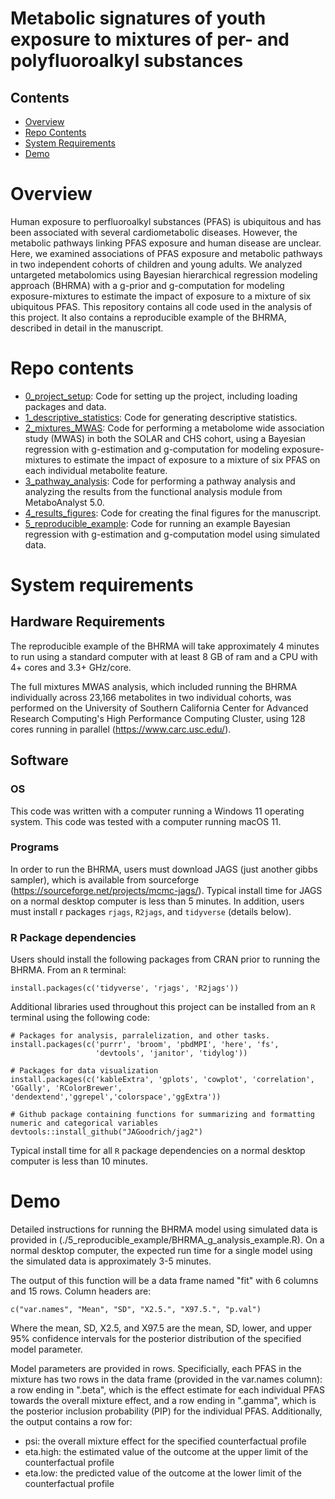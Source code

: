 # Metabolic signatures of youth exposure to mixtures of per- and polyfluoroalkyl substances

## Contents

- [Overview](#overview)
- [Repo Contents](#repo-contents)
- [System Requirements](#system-requirements)
- [Demo](#demo)


# Overview  

Human exposure to perfluoroalkyl substances (PFAS) is ubiquitous and has been associated with several cardiometabolic diseases. However, the metabolic pathways linking PFAS exposure and human disease are unclear. Here, we examined associations of PFAS exposure and metabolic pathways in two independent cohorts of children and young adults. We analyzed untargeted metabolomics using Bayesian hierarchical regression modeling approach (BHRMA) with a g-prior and g-computation for modeling exposure-mixtures to estimate the impact of exposure to a mixture of six ubiquitous PFAS. This repository contains all code used in the analysis of this project. It also contains a reproducible example of the BHRMA, described in detail in the manuscript.


# Repo contents  

- [0_project_setup](./0_project_setup): Code for setting up the project, including loading packages and data. 
- [1_descriptive_statistics](./1_descriptive_statistics): Code for generating descriptive statistics.  
- [2_mixtures_MWAS](./2_mixtures_MWAS): Code for performing a metabolome wide association study (MWAS) in both the SOLAR and CHS cohort, using a Bayesian regression with g-estimation and g-computation for modeling exposure-mixtures to estimate the impact of exposure to a mixture of six PFAS on each individual metabolite feature.  
- [3_pathway_analysis](./3_pathway_analysis): Code for performing a pathway analysis and analyzing the results from the functional analysis module from MetaboAnalyst 5.0.
- [4_results_figures](./4_results_figures): Code for creating the final figures for the manuscript.  
- [5_reproducible_example](./5_reproducible_example): Code for running an example Bayesian regression with g-estimation and g-computation model using simulated data. 


# System requirements

## Hardware Requirements

The reproducible example of the BHRMA will take approximately 4 minutes to run using a standard computer with at least 8 GB of ram and a CPU with 4+ cores and 3.3+ GHz/core. 

The full mixtures MWAS analysis, which included running the BHRMA individually across 23,166 metabolites in two individual cohorts, was performed on the University of Southern California Center for Advanced Research Computing's High Performance Computing Cluster, using 128 cores running in parallel (https://www.carc.usc.edu/). 


## Software

### OS 

This code was written with a computer running a Windows 11 operating system. This code was tested with a computer running macOS 11. 

### Programs

In order to run the BHRMA, users must download JAGS (just another gibbs sampler), which is available from sourceforge (https://sourceforge.net/projects/mcmc-jags/). Typical install time for JAGS on a normal desktop computer is less than 5 minutes. In addition, users must install r packages `rjags`,  `R2jags`, and `tidyverse` (details below).


### R Package dependencies

Users should install the following packages from CRAN prior to running the BHRMA. From an `R` terminal: 

```
install.packages(c('tidyverse', 'rjags', 'R2jags'))
```


Additional libraries used throughout this project can be installed from an `R` terminal using the following code:  

```
# Packages for analysis, parralelization, and other tasks.
install.packages(c('purrr', 'broom', 'pbdMPI', 'here', 'fs',
                   'devtools', 'janitor', 'tidylog'))
                   
# Packages for data visualization                   
install.packages(c('kableExtra', 'gplots', 'cowplot', 'correlation', 'GGally', 'RColorBrewer', 'dendextend','ggrepel','colorspace','ggExtra'))

# Github package containing functions for summarizing and formatting numeric and categorical variables
devtools::install_github("JAGoodrich/jag2")
```

Typical install time for all `R` package dependencies on a normal desktop computer is less than 10 minutes. 



# Demo  

Detailed instructions for running the BHRMA model using simulated data is provided in (./5_reproducible_example/BHRMA_g_analysis_example.R). On a normal desktop computer, the expected run time for a single model using the simulated data is approximately 3-5 minutes.  

The output of this function will be a data frame named "fit" with 6 columns and 15 rows. Column headers are: 
```
c("var.names", "Mean", "SD", "X2.5.", "X97.5.", "p.val")  
```   

Where the mean, SD, X2.5, and X97.5 are the mean, SD, lower, and upper 95% confidence intervals for the posterior distribution of the specified model parameter. 

Model parameters are provided in rows. Specificially, each PFAS in the mixture has two rows in the data frame (provided in the var.names column): a row ending in ".beta", which is the effect estimate for each individual PFAS towards the overall mixture effect, and a row ending in ".gamma", which is the posterior inclusion probability (PIP) for the individual PFAS. Additionally, the output contains a row for:    
- psi: the overall mixture effect for the specified counterfactual profile    
- eta.high: the estimated value of the outcome at the upper limit of the counterfactual profile   
- eta.low: the predicted value of the outcome at the lower limit of the counterfactual profile   
